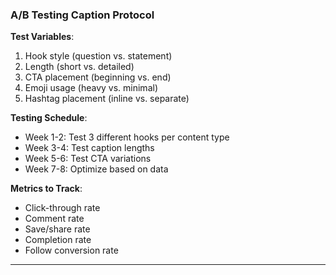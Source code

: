 ### A/B Testing Caption Protocol

**Test Variables**:

1. Hook style (question vs. statement)
2. Length (short vs. detailed)
3. CTA placement (beginning vs. end)
4. Emoji usage (heavy vs. minimal)
5. Hashtag placement (inline vs. separate)

**Testing Schedule**:

- Week 1-2: Test 3 different hooks per content type
- Week 3-4: Test caption lengths
- Week 5-6: Test CTA variations
- Week 7-8: Optimize based on data

**Metrics to Track**:

- Click-through rate
- Comment rate
- Save/share rate
- Completion rate
- Follow conversion rate

---
